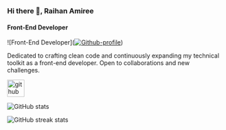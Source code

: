 ### Hi there 👋, Raihan Amiree
#### Front-End Developer
![Front-End Developer](<a href="https://ibb.co/B2j3PrhK"><img src="https://i.ibb.co/DfkWb8Bg/Github-profile.jpg" alt="Github-profile" border="0"></a>)

Dedicated to crafting clean code and continuously expanding my technical toolkit as a front-end developer. Open to collaborations and new challenges.



[<img src='https://cdn.jsdelivr.net/npm/simple-icons@3.0.1/icons/github.svg' alt='github' height='40'>](https://github.com/RaihanAmiree)  

![GitHub stats](https://github-readme-stats.vercel.app/api?username=RaihanAmiree&show_icons=true)  

![GitHub streak stats](https://streak-stats.demolab.com/?user=RaihanAmiree)  


